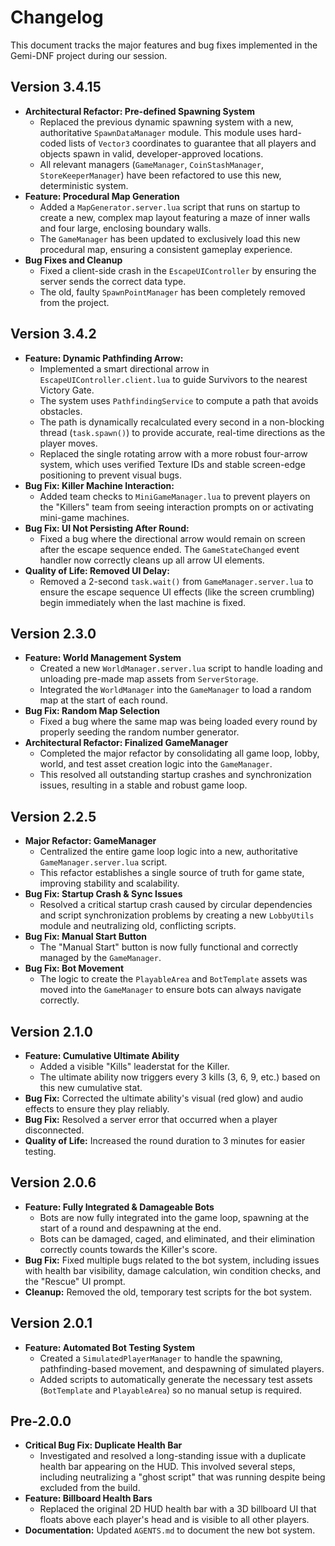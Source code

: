 # Changelog

This document tracks the major features and bug fixes implemented in the Gemi-DNF project during our session.

## Version 3.4.15
- **Architectural Refactor: Pre-defined Spawning System**
  - Replaced the previous dynamic spawning system with a new, authoritative `SpawnDataManager` module. This module uses hard-coded lists of `Vector3` coordinates to guarantee that all players and objects spawn in valid, developer-approved locations.
  - All relevant managers (`GameManager`, `CoinStashManager`, `StoreKeeperManager`) have been refactored to use this new, deterministic system.
- **Feature: Procedural Map Generation**
  - Added a `MapGenerator.server.lua` script that runs on startup to create a new, complex map layout featuring a maze of inner walls and four large, enclosing boundary walls.
  - The `GameManager` has been updated to exclusively load this new procedural map, ensuring a consistent gameplay experience.
- **Bug Fixes and Cleanup**
  - Fixed a client-side crash in the `EscapeUIController` by ensuring the server sends the correct data type.
  - The old, faulty `SpawnPointManager` has been completely removed from the project.

## Version 3.4.2
- **Feature: Dynamic Pathfinding Arrow:**
  - Implemented a smart directional arrow in `EscapeUIController.client.lua` to guide Survivors to the nearest Victory Gate.
  - The system uses `PathfindingService` to compute a path that avoids obstacles.
  - The path is dynamically recalculated every second in a non-blocking thread (`task.spawn()`) to provide accurate, real-time directions as the player moves.
  - Replaced the single rotating arrow with a more robust four-arrow system, which uses verified Texture IDs and stable screen-edge positioning to prevent visual bugs.
- **Bug Fix: Killer Machine Interaction:**
  - Added team checks to `MiniGameManager.lua` to prevent players on the "Killers" team from seeing interaction prompts on or activating mini-game machines.
- **Bug Fix: UI Not Persisting After Round:**
  - Fixed a bug where the directional arrow would remain on screen after the escape sequence ended. The `GameStateChanged` event handler now correctly cleans up all arrow UI elements.
- **Quality of Life: Removed UI Delay:**
  - Removed a 2-second `task.wait()` from `GameManager.server.lua` to ensure the escape sequence UI effects (like the screen crumbling) begin immediately when the last machine is fixed.

## Version 2.3.0
- **Feature: World Management System**
  - Created a new `WorldManager.server.lua` script to handle loading and unloading pre-made map assets from `ServerStorage`.
  - Integrated the `WorldManager` into the `GameManager` to load a random map at the start of each round.
- **Bug Fix: Random Map Selection**
  - Fixed a bug where the same map was being loaded every round by properly seeding the random number generator.
- **Architectural Refactor: Finalized GameManager**
  - Completed the major refactor by consolidating all game loop, lobby, world, and test asset creation logic into the `GameManager`.
  - This resolved all outstanding startup crashes and synchronization issues, resulting in a stable and robust game loop.

## Version 2.2.5
- **Major Refactor: GameManager**
  - Centralized the entire game loop logic into a new, authoritative `GameManager.server.lua` script.
  - This refactor establishes a single source of truth for game state, improving stability and scalability.
- **Bug Fix: Startup Crash & Sync Issues**
  - Resolved a critical startup crash caused by circular dependencies and script synchronization problems by creating a new `LobbyUtils` module and neutralizing old, conflicting scripts.
- **Bug Fix: Manual Start Button**
  - The "Manual Start" button is now fully functional and correctly managed by the `GameManager`.
- **Bug Fix: Bot Movement**
  - The logic to create the `PlayableArea` and `BotTemplate` assets was moved into the `GameManager` to ensure bots can always navigate correctly.

## Version 2.1.0
- **Feature: Cumulative Ultimate Ability**
  - Added a visible "Kills" leaderstat for the Killer.
  - The ultimate ability now triggers every 3 kills (3, 6, 9, etc.) based on this new cumulative stat.
- **Bug Fix:** Corrected the ultimate ability's visual (red glow) and audio effects to ensure they play reliably.
- **Bug Fix:** Resolved a server error that occurred when a player disconnected.
- **Quality of Life:** Increased the round duration to 3 minutes for easier testing.

## Version 2.0.6
- **Feature: Fully Integrated & Damageable Bots**
  - Bots are now fully integrated into the game loop, spawning at the start of a round and despawning at the end.
  - Bots can be damaged, caged, and eliminated, and their elimination correctly counts towards the Killer's score.
- **Bug Fix:** Fixed multiple bugs related to the bot system, including issues with health bar visibility, damage calculation, win condition checks, and the "Rescue" UI prompt.
- **Cleanup:** Removed the old, temporary test scripts for the bot system.

## Version 2.0.1
- **Feature: Automated Bot Testing System**
  - Created a `SimulatedPlayerManager` to handle the spawning, pathfinding-based movement, and despawning of simulated players.
  - Added scripts to automatically generate the necessary test assets (`BotTemplate` and `PlayableArea`) so no manual setup is required.

## Pre-2.0.0
- **Critical Bug Fix: Duplicate Health Bar**
  - Investigated and resolved a long-standing issue with a duplicate health bar appearing on the HUD. This involved several steps, including neutralizing a "ghost script" that was running despite being excluded from the build.
- **Feature: Billboard Health Bars**
  - Replaced the original 2D HUD health bar with a 3D billboard UI that floats above each player's head and is visible to all other players.
- **Documentation:** Updated `AGENTS.md` to document the new bot system.